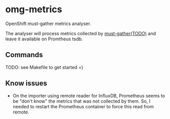 # omg-metrics

OpenShift must-gather metrics analyser.

The analyser will process metrics collected by [must-gather(TODO)](https://github.com/openshift/must-gather) and leave it available on Promtheus tsdb.


## Commands

TODO: see Makefile to get started =)


## Know issues

- On the importer using remote reader for InfluxDB, Prometheus seems to be "don't know" the metrics that was not collected by them. So, I needed to restart the Prometheus container to force this read from remote.